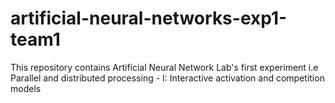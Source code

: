 # artificial-neural-networks-exp1-team1
This repository contains Artificial Neural Network Lab's first experiment i.e Parallel and distributed processing - I: Interactive activation and competition models
